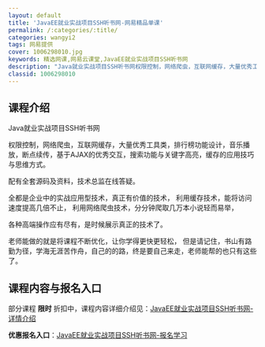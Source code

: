 ```yaml
---
layout: default
title: 'JavaEE就业实战项目SSH听书网-网易精品单课'
permalink: /:categories/:title/
categories: wangyi2
tags: 网易提供
cover: 1006298010.jpg
keywords: 精选网课,网易云课堂,JavaEE就业实战项目SSH听书网
description: "Java就业实战项目SSH听书网权限控制，网络爬虫，互联网缓存，大量优秀工具类，排行榜功能设计，音乐播放，断点续传，基于AJAX的优秀交互，搜索功能与关键字高亮，缓存的应用技巧与思维方式。配"
classid: 1006298010
---
```


## 课程介绍

Java就业实战项目SSH听书网

权限控制，网络爬虫，互联网缓存，大量优秀工具类，排行榜功能设计，音乐播放，断点续传，基于AJAX的优秀交互，搜索功能与关键字高亮，缓存的应用技巧与思维方式。

配有全套源码及资料，技术总监在线答疑。

全都是企业中的实战应用型技术，真正有价值的技术，
利用缓存技术，能将访问速度提高几倍不止，
利用网络爬虫技术，分分钟爬取几万本小说轻而易举，

各种高端操作应有尽有，是时候展示真正的技术了。

老师能做的就是将课程不断优化，让你学得更快更轻松，
但是请记住，书山有路勤为径，学海无涯苦作舟，自己的的路，终是要自己来走，老师能帮的也只有这些了。

## 课程内容与报名入口

部分课程 **限时** 折扣中，课程内容详细介绍见：[JavaEE就业实战项目SSH听书网-详情介绍](https://study.163.com/course/introduction/1006298010.htm?share=1&shareId=1025206652&utm_campaign=share&utm_medium=iphoneShare&utm_source=&utm_u=1025206652)

**优惠报名入口**：[JavaEE就业实战项目SSH听书网-报名学习](https://study.163.com/course/introduction/1006298010.htm?share=1&shareId=1025206652&utm_campaign=share&utm_medium=iphoneShare&utm_source=&utm_u=1025206652)

